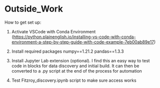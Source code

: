# Outside_Work

How to get set up: 
1) Activate VSCode with Conda Environment (https://python.plainenglish.io/installing-vs-code-with-conda-environment-a-step-by-step-guide-with-code-example-7eb00ab89e17)

2) Install required packages
numpy==1.21.2
pandas==1.3.3

3) Install Jupyter Lab extension (optional). I find this an easy way to test code in blocks for data discovery and initial build. It can then be converted to a .py script at the end of the process for automation

4) Test Fitzroy_discovery.ipynb script to make sure access works 